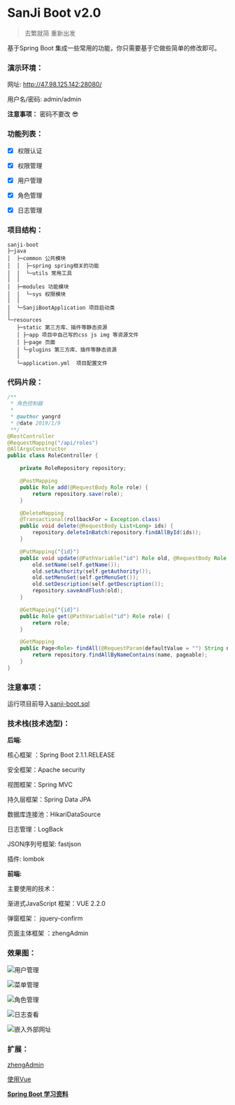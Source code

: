 # SanJi Boot  v2.0

>  去繁就简 重新出发

基于Spring Boot 集成一些常用的功能，你只需要基于它做些简单的修改即可。

### 演示环境：

网址: http://47.98.125.142:28080/

用户名/密码: admin/admin

 **注意事项：**  密码不要改 :sunglasses: 

### 功能列表：

* [x] 权限认证 
 
* [x] 权限管理
 
* [x] 用户管理 

* [x] 角色管理 

* [x] 日志管理

### 项目结构：
```
sanji-boot
├─java
│  ├─common 公共模块
│  │  ├─spring spring相关的功能
│  │  └─utils 常用工具
│  │ 
│  ├─modules 功能模块
│  │  └─sys 权限模块
│  │ 
│  └─SanjiBootApplication 项目启动类
│  
└─resources 
   ├─static 第三方库、插件等静态资源
   │ ├─app 项目中自己写的css js img 等资源文件
   │ ├─page 页面
   │ └─plugins 第三方库、插件等静态资源
   │ 
   └─application.yml  项目配置文件
```

### 代码片段：
```java
/**
 * 角色控制器
 *
 * @author yangrd
 * @date 2019/1/9
 **/
@RestController
@RequestMapping("/api/roles")
@AllArgsConstructor
public class RoleController {

    private RoleRepository repository;

    @PostMapping
    public Role add(@RequestBody Role role) {
        return repository.save(role);
    }

    @DeleteMapping
    @Transactional(rollbackFor = Exception.class)
    public void delete(@RequestBody List<Long> ids) {
        repository.deleteInBatch(repository.findAllById(ids));
    }

    @PutMapping("{id}")
    public void update(@PathVariable("id") Role old, @RequestBody Role self) {
        old.setName(self.getName());
        old.setAuthority(self.getAuthority());
        old.setMenuSet(self.getMenuSet());
        old.setDescription(self.getDescription());
        repository.saveAndFlush(old);
    }

    @GetMapping("{id}")
    public Role get(@PathVariable("id") Role role) {
        return role;
    }

    @GetMapping
    public Page<Role> findAll(@RequestParam(defaultValue = "") String name, Pageable pageable) {
        return repository.findAllByNameContains(name, pageable);
    }
}
```

### 注意事项：

运行项目前导入[sanji-boot.sql](sanji-boot.sql)

### 技术栈(技术选型)：

**后端:**

核心框架 ：Spring Boot 2.1.1.RELEASE

安全框架：Apache security

视图框架：Spring MVC

持久层框架：Spring Data JPA

数据库连接池：HikariDataSource

日志管理：LogBack

JSON序列号框架: fastjson

插件: lombok 

**前端:**

主要使用的技术：

渐进式JavaScript 框架：VUE 2.2.0

弹窗框架： jquery-confirm

页面主体框架 ：zhengAdmin

### 效果图：

![用户管理](resources/20190118155259.png)

![菜单管理](resources/20190118154424.png)

![角色管理](resources/20190118154502.png)

![日志查看](resources/20190118154530.png)

![嵌入外部网址](resources/20190118154651.png)

### 扩展：

[zhengAdmin](https://github.com/shuzheng/zhengAdmin/blob/master/README.md)

[使用Vue](https://cn.vuejs.org/v2/guide/)

**[Spring Boot 学习资料](https://segmentfault.com/a/1190000008539153)**
